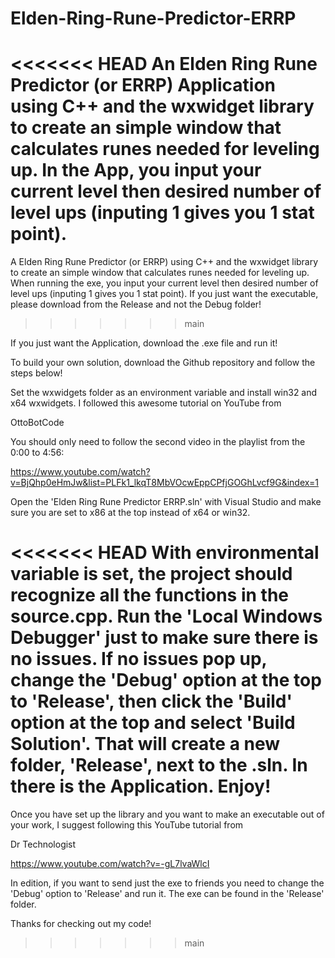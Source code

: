 # Elden-Ring-Rune-Predictor-ERRP
<<<<<<< HEAD
An Elden Ring Rune Predictor (or ERRP) Application using C++ and the wxwidget library to create an simple window that calculates runes needed for leveling up. In the App, you input your current level then desired number of level ups (inputing 1 gives you 1 stat point).
=======
A Elden Ring Rune Predictor (or ERRP) using C++ and the wxwidget library to create an simple window that calculates runes needed for leveling up. When running the exe, you input your current level then desired number of level ups (inputing 1 gives you 1 stat point). If you just want the executable, please download from the Release and not the Debug folder!
>>>>>>> main

If you just want the Application, download the .exe file and run it! 

To build your own solution, download the Github repository and follow the steps below! 

Set the wxwidgets folder as an environment variable and install win32 and x64 wxwidgets. I followed this awesome tutorial on YouTube from 

OttoBotCode

You should only need to follow the second video in the playlist from the 0:00 to 4:56:

https://www.youtube.com/watch?v=BjQhp0eHmJw&list=PLFk1_lkqT8MbVOcwEppCPfjGOGhLvcf9G&index=1

Open the 'Elden Ring Rune Predictor ERRP.sln' with Visual Studio and make sure you are set to x86 at the top instead of x64 or win32.

<<<<<<< HEAD
With environmental variable is set, the project should recognize all the functions in the source.cpp. Run the 'Local Windows Debugger' just to make sure there is no issues. If no issues pop up, change the 'Debug' option at the top to 'Release', then click the 'Build' option at the top and select 'Build Solution'. That will create a new folder, 'Release', next to the .sln. In there is the Application. Enjoy!
=======
Once you have set up the library and you want to make an executable out of your work, I suggest following this YouTube tutorial from

Dr Technologist

https://www.youtube.com/watch?v=-gL7lvaWlcI

In edition, if you want to send just the exe to friends you need to change the 'Debug' option to 'Release' and run it. The exe can be found in the 'Release' folder.

Thanks for checking out my code!
>>>>>>> main
